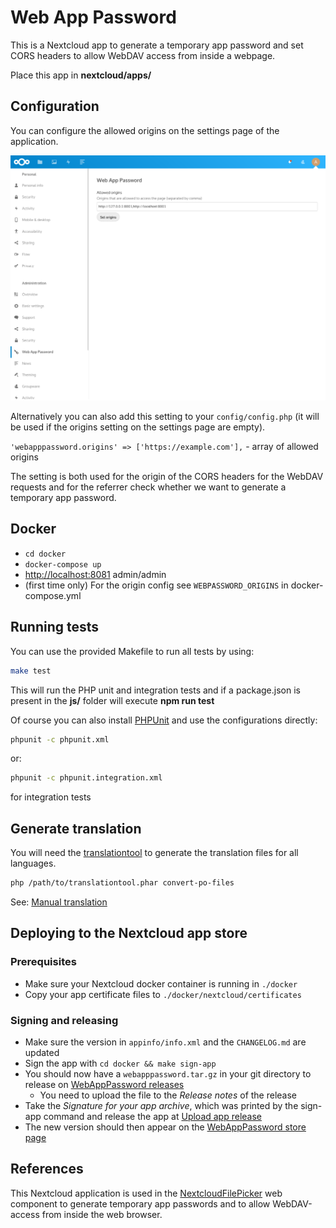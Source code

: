 # Web App Password

This is a Nextcloud app to generate a temporary app password and set CORS headers to allow
WebDAV access from inside a webpage.

Place this app in **nextcloud/apps/**

## Configuration

You can configure the allowed origins on the settings page of the application.

![screenshot](screenshot.png)

Alternatively you can also add this setting to your `config/config.php`
(it will be used if the origins setting on the settings page are empty).

`'webapppassword.origins' => ['https://example.com'],` - array of allowed origins

The setting is both used for the origin of the CORS headers for the WebDAV requests and
for the referrer check whether we want to generate a temporary app password.

## Docker

* `cd docker`
* `docker-compose up`
* <http://localhost:8081> admin/admin
* (first time only) For the origin config see `WEBPASSWORD_ORIGINS` in docker-compose.yml

## Running tests

You can use the provided Makefile to run all tests by using:

```bash
make test
```

This will run the PHP unit and integration tests and if a package.json is present in the **js/** folder will execute **npm run test**

Of course you can also install [PHPUnit](http://phpunit.de/getting-started.html) and use the configurations directly:

```bash
phpunit -c phpunit.xml
```

or:

```bash
phpunit -c phpunit.integration.xml
```

for integration tests

## Generate translation

You will need the [translationtool](https://github.com/nextcloud/docker-ci/tree/master/translations/translationtool)
to generate the translation files for all languages.

```bash
php /path/to/translationtool.phar convert-po-files
```

See: [Manual translation](https://docs.nextcloud.com/server/19/developer_manual/app/view/l10n.html#manual-translation)

## Deploying to the Nextcloud app store

### Prerequisites

- Make sure your Nextcloud docker container is running in `./docker`
- Copy your app certificate files to `./docker/nextcloud/certificates`

### Signing and releasing

- Make sure the version in `appinfo/info.xml` and the `CHANGELOG.md` are updated
- Sign the app with `cd docker && make sign-app`
- You should now have a `webapppassword.tar.gz` in your git directory to release on
  [WebAppPassword releases](https://gitlab.tugraz.at/dbp/nextcloud/webapppassword/-/releases/)
  - You need to upload the file to the *Release notes* of the release
- Take the *Signature for your app archive*, which was printed by the sign-app command and
  release the app at [Upload app release](https://apps.nextcloud.com/developer/apps/releases/new)
- The new version should then appear on the [WebAppPassword store page](https://apps.nextcloud.com/apps/webapppassword)

## References

This Nextcloud application is used in the
[NextcloudFilePicker](https://gitlab.tugraz.at/dbp/web-components/toolkit/-/blob/master/packages/file-handling/src/dbp-nextcloud-file-picker.js)
web component to generate temporary app passwords and to allow WebDAV-access from
inside the web browser.
